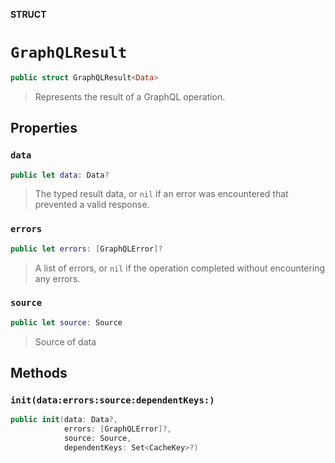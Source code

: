 **STRUCT**

# `GraphQLResult`

```swift
public struct GraphQLResult<Data>
```

> Represents the result of a GraphQL operation.

## Properties
### `data`

```swift
public let data: Data?
```

> The typed result data, or `nil` if an error was encountered that prevented a valid response.

### `errors`

```swift
public let errors: [GraphQLError]?
```

> A list of errors, or `nil` if the operation completed without encountering any errors.

### `source`

```swift
public let source: Source
```

> Source of data

## Methods
### `init(data:errors:source:dependentKeys:)`

```swift
public init(data: Data?,
            errors: [GraphQLError]?,
            source: Source,
            dependentKeys: Set<CacheKey>?)
```
